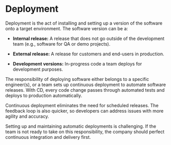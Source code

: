 # Deployment

Deployment is the act of installing and setting up a version of the software onto a target environment. The software version can be a:

- <b>Internal release:</b> A release that does not go outside of the development team (e.g., software for QA or demo projects).

- <b>External release:</b> A release for customers and end-users in production. 

- <b>Development versions:</b> In-progress code a team deploys for development purposes.

The responsibility of deploying software either belongs to a specific engineer(s), or a team sets up continuous deployment to automate software releases. With CD, every code change passes through automated tests and deploys to production automatically.

Continuous deployment eliminates the need for scheduled releases. The feedback loop is also quicker, so developers can address issues with more agility and accuracy.

Setting up and maintaining automatic deployments is challenging. If the team is not ready to take on this responsibility, the company should perfect continuous integration and delivery first.
